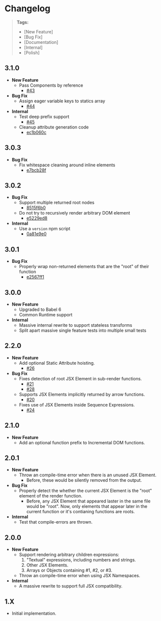 Changelog
=========

> **Tags:**
> - [New Feature]
> - [Bug Fix]
> - [Documentation]
> - [Internal]
> - [Polish]

## 3.1.0

- **New Feature**
  - Pass Components by reference
    - [#43](https://github.com/jridgewell/babel-plugin-incremental-dom/pull/43)
- **Bug Fix**
  - Assign eager variable keys to statics array
    - [#44](https://github.com/jridgewell/babel-plugin-incremental-dom/pull/44)
- **Internal**
  - Test deep prefix support
    - [#45](https://github.com/jridgewell/babel-plugin-incremental-dom/pull/45)
  - Cleanup attribute generation code
    - [ec1b060c](https://github.com/jridgewell/babel-plugin-incremental-dom/commit/ec1b060cfa3b578a45279fb2b7fcaf541cd9196a)

## 3.0.3

- **Bug Fix**
  - Fix whitespace cleaning around inline elements
    - [e7bcb28f](https://github.com/jridgewell/babel-plugin-incremental-dom/commit/e7bcb28f719812b51a633762ffad3c243121b523)

## 3.0.2

- **Bug Fix**
  - Support multiple returned root nodes
    - [8515f6b0](https://github.com/jridgewell/babel-plugin-incremental-dom/commit/8515f6b00f420a36a2c25f8f1ceca2cacc2bf29e)
  - Do not try to recursively render arbitrary DOM element
    - [e5229ed8](https://github.com/jridgewell/babel-plugin-incremental-dom/commit/e5229ed8dd55501563f7e9d88e60d75f01e96069)
- **Internal**
  - Use a `version` npm script
    - [0a81e9e0](https://github.com/jridgewell/babel-plugin-incremental-dom/commit/0a81e9e03587f375deca36b481d32711ef4973ae)

## 3.0.1

- **Bug Fix**
  - Properly wrap non-returned elements that are the "root" of their function
    - [e2567ff1](https://github.com/jridgewell/babel-plugin-incremental-dom/commit/e2567ff143f68e6b86b544b6b6c8acc0fd5b90c9)

## 3.0.0

- **New Feature**
  - Upgraded to Babel 6
  - Common Runtime support
- **Internal**
  - Massive internal rewrite to support stateless transforms
  - Split apart massive single feature tests into multiple small tests

## 2.2.0

- **New Feature**
  - Add optional Static Attribute hoisting.
    - [#26](https://github.com/babel-plugins/babel-plugin-incremental-dom/pull/26)
- **Bug Fix**
  - Fixes detection of root JSX Element in sub-render functions.
    - [#21](https://github.com/babel-plugins/babel-plugin-incremental-dom/pull/21)
    - [#28](https://github.com/babel-plugins/babel-plugin-incremental-dom/pull/28)
  - Supports JSX Elements implicitly returned by arrow functions.
    - [#20](https://github.com/babel-plugins/babel-plugin-incremental-dom/pull/20)
  - Fixes use of JSX Elements inside Sequence Expressions.
    - [#24](https://github.com/babel-plugins/babel-plugin-incremental-dom/pull/24)

## 2.1.0

- **New Feature**
  - Add an optional function prefix to Incremental DOM functions.

## 2.0.1

- **New Feature**
  - Throw an compile-time error when there is an unused JSX Element.
    - Before, these would be silently removed from the output.
- **Bug Fix**
  - Properly detect the whether the current JSX Element is the "root"
    element of the render function.
    - Before, any JSX Element that appeared laster in the same file
      would be "root". Now, only elements that appear later in the
      current function or it's contianing functions are roots.
- **Internal**
  - Test that compile-errors are thrown.

## 2.0.0

- **New Feature**
  - Support rendering arbitrary children expressions:
    1. "Textual" expressions, including numbers and strings.
    2. Other JSX Elements.
    3. Arrays or Objects containing #1, #2, or #3.
  - Throw an compile-time error when using JSX Namespaces.
- **Internal**
  - A massive rewrite to support full JSX compatibility.

## 1.X

- Initial implementation.
